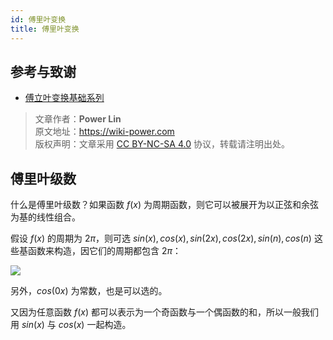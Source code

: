 ```yaml
---
id: 傅里叶变换
title: 傅里叶变换
---
```


## 参考与致谢

- [傅立叶变换基础系列](https://www.youtube.com/playlist?list=PLEUKC88yR4_al2oa2LF0SKS2RPpxmWg3n)

> 文章作者：**Power Lin**  
> 原文地址：<https://wiki-power.com>  
> 版权声明：文章采用 [CC BY-NC-SA 4.0](https://creativecommons.org/licenses/by/4.0/deed.zh) 协议，转载请注明出处。

## 傅里叶级数

什么是傅里叶级数？如果函数 $f(x)$ 为周期函数，则它可以被展开为以正弦和余弦为基的线性组合。

假设 $f(x)$ 的周期为 $2\pi$，则可选 $sin(x),cos(x),sin(2x),cos(2x),sin(n),cos(n)$ 这些基函数来构造，因它们的周期都包含 $2\pi$：

![](https://cos.wiki-power.com/img/20220719215900.png)

另外，$cos(0x)$ 为常数，也是可以选的。

又因为任意函数 $f(x)$ 都可以表示为一个奇函数与一个偶函数的和，所以一般我们用 $sin(x)$ 与 $cos(x)$ 一起构造。
